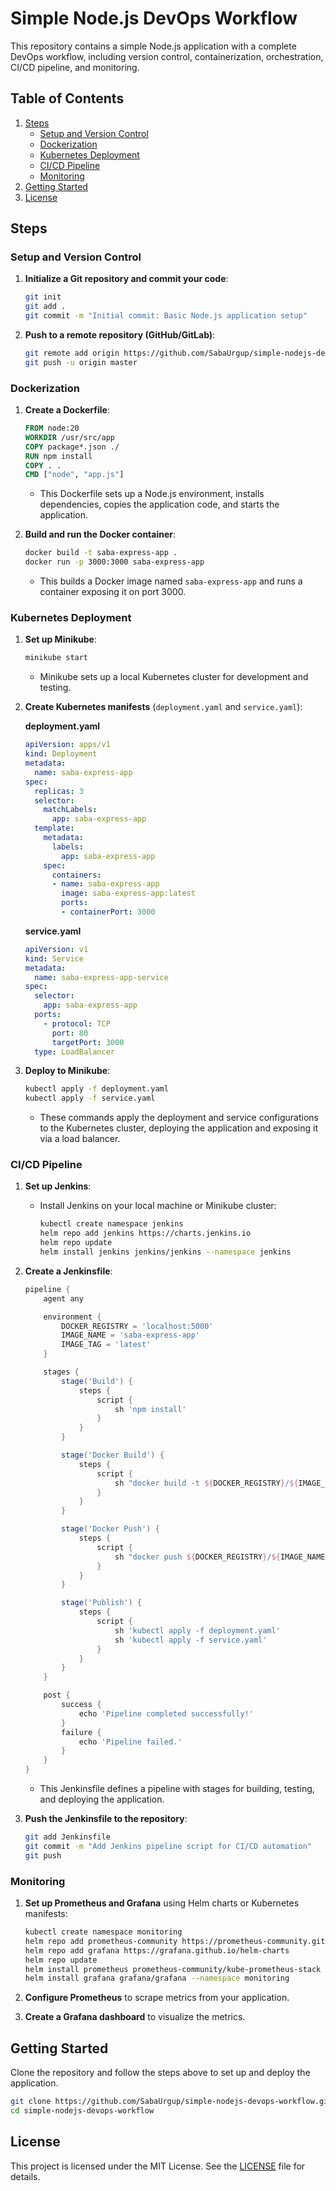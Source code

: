 # Simple Node.js DevOps Workflow

This repository contains a simple Node.js application with a complete DevOps workflow, including version control, containerization, orchestration, CI/CD pipeline, and monitoring.

## Table of Contents

1. [Steps](#steps)
   - [Setup and Version Control](#setup-and-version-control)
   - [Dockerization](#dockerization)
   - [Kubernetes Deployment](#kubernetes-deployment)
   - [CI/CD Pipeline](#cicd-pipeline)
   - [Monitoring](#monitoring)
2. [Getting Started](#getting-started)
3. [License](#license)

## Steps

### Setup and Version Control

1. **Initialize a Git repository and commit your code**:
    ```sh
    git init
    git add .
    git commit -m "Initial commit: Basic Node.js application setup"
    ```
2. **Push to a remote repository (GitHub/GitLab)**:
    ```sh
    git remote add origin https://github.com/SabaUrgup/simple-nodejs-devops-workflow.git
    git push -u origin master
    ```

### Dockerization

1. **Create a Dockerfile**:
    ```Dockerfile
    FROM node:20
    WORKDIR /usr/src/app
    COPY package*.json ./
    RUN npm install
    COPY . .
    CMD ["node", "app.js"]
    ```
    - This Dockerfile sets up a Node.js environment, installs dependencies, copies the application code, and starts the application.

2. **Build and run the Docker container**:
    ```sh
    docker build -t saba-express-app .
    docker run -p 3000:3000 saba-express-app
    ```
    - This builds a Docker image named `saba-express-app` and runs a container exposing it on port 3000.

### Kubernetes Deployment

1. **Set up Minikube**:
    ```sh
    minikube start
    ```
    - Minikube sets up a local Kubernetes cluster for development and testing.

2. **Create Kubernetes manifests** (`deployment.yaml` and `service.yaml`):

    **deployment.yaml**
    ```yaml
    apiVersion: apps/v1
    kind: Deployment
    metadata:
      name: saba-express-app
    spec:
      replicas: 3
      selector:
        matchLabels:
          app: saba-express-app
      template:
        metadata:
          labels:
            app: saba-express-app
        spec:
          containers:
          - name: saba-express-app
            image: saba-express-app:latest
            ports:
            - containerPort: 3000
    ```

    **service.yaml**
    ```yaml
    apiVersion: v1
    kind: Service
    metadata:
      name: saba-express-app-service
    spec:
      selector:
        app: saba-express-app
      ports:
        - protocol: TCP
          port: 80
          targetPort: 3000
      type: LoadBalancer
    ```

3. **Deploy to Minikube**:
    ```sh
    kubectl apply -f deployment.yaml
    kubectl apply -f service.yaml
    ```
    - These commands apply the deployment and service configurations to the Kubernetes cluster, deploying the application and exposing it via a load balancer.

### CI/CD Pipeline

1. **Set up Jenkins**:
    - Install Jenkins on your local machine or Minikube cluster:
      ```sh
      kubectl create namespace jenkins
      helm repo add jenkins https://charts.jenkins.io
      helm repo update
      helm install jenkins jenkins/jenkins --namespace jenkins
      ```

2. **Create a Jenkinsfile**:
    ```groovy
    pipeline {
        agent any
    
        environment {
            DOCKER_REGISTRY = 'localhost:5000'
            IMAGE_NAME = 'saba-express-app'
            IMAGE_TAG = 'latest'
        }
    
        stages {
            stage('Build') {
                steps {
                    script {
                        sh 'npm install'
                    }
                }
            }
    
            stage('Docker Build') {
                steps {
                    script {
                        sh "docker build -t ${DOCKER_REGISTRY}/${IMAGE_NAME}:${IMAGE_TAG} ."
                    }
                }
            }
    
            stage('Docker Push') {
                steps {
                    script {
                        sh "docker push ${DOCKER_REGISTRY}/${IMAGE_NAME}:${IMAGE_TAG}"
                    }
                }
            }
    
            stage('Publish') {
                steps {
                    script {
                        sh 'kubectl apply -f deployment.yaml'
                        sh 'kubectl apply -f service.yaml'
                    }
                }
            }
        }
    
        post {
            success {
                echo 'Pipeline completed successfully!'
            }
            failure {
                echo 'Pipeline failed.'
            }
        }
    }
    ```
    - This Jenkinsfile defines a pipeline with stages for building, testing, and deploying the application.

3. **Push the Jenkinsfile to the repository**:
    ```sh
    git add Jenkinsfile
    git commit -m "Add Jenkins pipeline script for CI/CD automation"
    git push
    ```

### Monitoring

1. **Set up Prometheus and Grafana** using Helm charts or Kubernetes manifests:
    ```sh
    kubectl create namespace monitoring
    helm repo add prometheus-community https://prometheus-community.github.io/helm-charts
    helm repo add grafana https://grafana.github.io/helm-charts
    helm repo update
    helm install prometheus prometheus-community/kube-prometheus-stack --namespace monitoring
    helm install grafana grafana/grafana --namespace monitoring
    ```

2. **Configure Prometheus** to scrape metrics from your application.

3. **Create a Grafana dashboard** to visualize the metrics.

## Getting Started

Clone the repository and follow the steps above to set up and deploy the application.

```sh
git clone https://github.com/SabaUrgup/simple-nodejs-devops-workflow.git
cd simple-nodejs-devops-workflow
```

## License

This project is licensed under the MIT License. See the [LICENSE](LICENSE) file for details.
